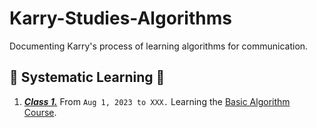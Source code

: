 # Karry-Studies-Algorithms
Documenting Karry's process of learning algorithms for communication.

## 📖 Systematic Learning 📖

1. *<u>**Class 1.**</u>*  From `Aug 1, 2023 to XXX.` Learning the [Basic Algorithm Course](https://www.acwing.com/activity/content/punch_the_clock/11/).

